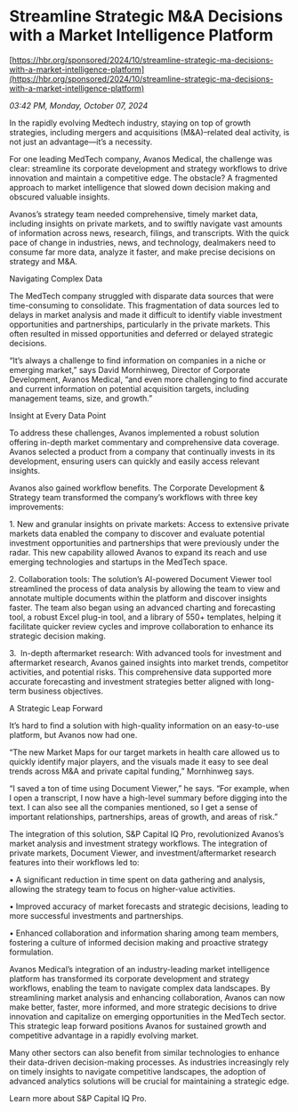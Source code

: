 # Streamline Strategic M&A Decisions with a Market Intelligence Platform

[https://hbr.org/sponsored/2024/10/streamline-strategic-ma-decisions-with-a-market-intelligence-platform](https://hbr.org/sponsored/2024/10/streamline-strategic-ma-decisions-with-a-market-intelligence-platform)

*03:42 PM, Monday, October 07, 2024*

In the rapidly evolving Medtech industry, staying on top of growth strategies, including mergers and acquisitions (M&A)–related deal activity, is not just an advantage—it’s a necessity.

For one leading MedTech company, Avanos Medical, the challenge was clear: streamline its corporate development and strategy workflows to drive innovation and maintain a competitive edge. The obstacle? A fragmented approach to market intelligence that slowed down decision making and obscured valuable insights.

Avanos’s strategy team needed comprehensive, timely market data, including insights on private markets, and to swiftly navigate vast amounts of information across news, research, filings, and transcripts. With the quick pace of change in industries, news, and technology, dealmakers need to consume far more data, analyze it faster, and make precise decisions on strategy and M&A.

Navigating Complex Data

The MedTech company struggled with disparate data sources that were time-consuming to consolidate. This fragmentation of data sources led to delays in market analysis and made it difficult to identify viable investment opportunities and partnerships, particularly in the private markets. This often resulted in missed opportunities and deferred or delayed strategic decisions.

“It’s always a challenge to find information on companies in a niche or emerging market,” says David Mornhinweg, Director of Corporate Development, Avanos Medical, “and even more challenging to find accurate and current information on potential acquisition targets, including management teams, size, and growth.”

Insight at Every Data Point

To address these challenges, Avanos implemented a robust solution offering in-depth market commentary and comprehensive data coverage. Avanos selected a product from a company that continually invests in its development, ensuring users can quickly and easily access relevant insights.

Avanos also gained workflow benefits. The Corporate Development & Strategy team transformed the company’s workflows with three key improvements:

1. New and granular insights on private markets: Access to extensive private markets data enabled the company to discover and evaluate potential investment opportunities and partnerships that were previously under the radar. This new capability allowed Avanos to expand its reach and use emerging technologies and startups in the MedTech space.

2. Collaboration tools: The solution’s AI-powered Document Viewer tool streamlined the process of data analysis by allowing the team to view and annotate multiple documents within the platform and discover insights faster. The team also began using an advanced charting and forecasting tool, a robust Excel plug-in tool, and a library of 550+ templates, helping it facilitate quicker review cycles and improve collaboration to enhance its strategic decision making.

3.  In-depth aftermarket research: With advanced tools for investment and aftermarket research, Avanos gained insights into market trends, competitor activities, and potential risks. This comprehensive data supported more accurate forecasting and investment strategies better aligned with long-term business objectives.

A Strategic Leap Forward

It’s hard to find a solution with high-quality information on an easy-to-use platform, but Avanos now had one.

“The new Market Maps for our target markets in health care allowed us to quickly identify major players, and the visuals made it easy to see deal trends across M&A and private capital funding,” Mornhinweg says.

“I saved a ton of time using Document Viewer,” he says. “For example, when I open a transcript, I now have a high-level summary before digging into the text. I can also see all the companies mentioned, so I get a sense of important relationships, partnerships, areas of growth, and areas of risk.”

The integration of this solution, S&P Capital IQ Pro, revolutionized Avanos’s market analysis and investment strategy workflows. The integration of private markets, Document Viewer, and investment/aftermarket research features into their workflows led to:

• A significant reduction in time spent on data gathering and analysis, allowing the strategy team to focus on higher-value activities.

• Improved accuracy of market forecasts and strategic decisions, leading to more successful investments and partnerships.

• Enhanced collaboration and information sharing among team members, fostering a culture of informed decision making and proactive strategy formulation.

Avanos Medical’s integration of an industry-leading market intelligence platform has transformed its corporate development and strategy workflows, enabling the team to navigate complex data landscapes. By streamlining market analysis and enhancing collaboration, Avanos can now make better, faster, more informed, and more strategic decisions to drive innovation and capitalize on emerging opportunities in the MedTech sector. This strategic leap forward positions Avanos for sustained growth and competitive advantage in a rapidly evolving market.

Many other sectors can also benefit from similar technologies to enhance their data-driven decision-making processes. As industries increasingly rely on timely insights to navigate competitive landscapes, the adoption of advanced analytics solutions will be crucial for maintaining a strategic edge.

Learn more about S&P Capital IQ Pro.

